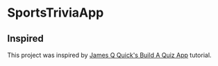 # SportsTriviaApp


## Inspired
This project was inspired by [James Q Quick's Build A Quiz App](https://github.com/jamesqquick/Build-A-Quiz-App-With-HTML-CSS-and-JavaScript) tutorial.
